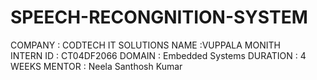 # SPEECH-RECONGNITION-SYSTEM
COMPANY : CODTECH IT SOLUTIONS NAME :VUPPALA           MONITH   
INTERN ID : CT04DF2066 DOMAIN : Embedded Systems DURATION : 4 WEEKS MENTOR : Neela Santhosh Kumar
